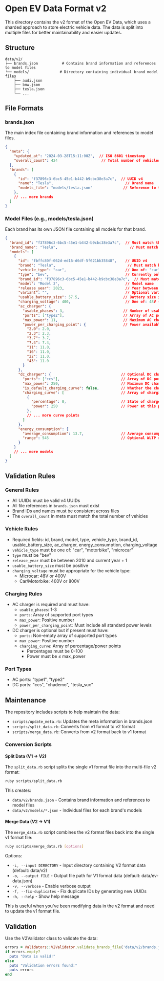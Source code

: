 # Open EV Data Format v2

This directory contains the v2 format of the Open EV Data, which uses a sharded approach to store electric vehicle data. The data is split into multiple files for better maintainability and easier updates.

## Structure

```
data/v2/
├── brands.json           # Contains brand information and references to model files
└── models/              # Directory containing individual brand model files
    ├── audi.json
    ├── bmw.json
    ├── tesla.json
    └── ...
```

## File Formats

### brands.json

The main index file containing brand information and references to model files.

```json
{
  "meta": {
    "updated_at": "2024-03-28T15:11:00Z",  // ISO 8601 timestamp
    "overall_count": 424                    // Total number of vehicles across all brands
  },
  "brands": [
    {
      "id": "f37896c3-6bc5-45e1-b442-b9cbc38e3a7c",  // UUID v4
      "name": "Tesla",                                 // Brand name
      "models_file": "models/tesla.json"              // Reference to the models file
    },
    // ... more brands
  ]
}
```

### Model Files (e.g., models/tesla.json)

Each brand has its own JSON file containing all models for that brand.

```json
{
  "brand_id": "f37896c3-6bc5-45e1-b442-b9cbc38e3a7c",  // Must match the brand ID in brands.json
  "brand_name": "Tesla",                                 // Must match the brand name in brands.json
  "models": [
    {
      "id": "fbffc80f-062d-ed16-d6df-5f621bb35848",    // UUID v4
      "brand": "Tesla",                                 // Must match brand_name
      "vehicle_type": "car",                           // One of: "car", "motorbike", "microcar"
      "type": "bev",                                   // Currently only "bev" is supported
      "brand_id": "f37896c3-6bc5-45e1-b442-b9cbc38e3a7c",  // Must match the brand ID
      "model": "Model 3",                              // Model name
      "release_year": 2023,                            // Year between 2010 and current year + 1
      "variant": "",                                   // Optional variant name
      "usable_battery_size": 57.5,                    // Battery size in kWh
      "charging_voltage": 400,                         // One of: 48V (microcar), 400V, 800V
      "ac_charger": {
        "usable_phases": 3,                           // Number of usable phases (1-3)
        "ports": ["type2"],                           // Array of AC port types
        "max_power": 11,                              // Maximum AC charging power in kW
        "power_per_charging_point": {                 // Power available at different charging points
          "2.0": 2.0,
          "2.3": 2.3,
          "3.7": 3.7,
          "7.4": 7.4,
          "11": 11.0,
          "16": 11.0,
          "22": 11.0,
          "43": 11.0
        }
      },
      "dc_charger": {                                // Optional DC charging capabilities
        "ports": ["ccs"],                            // Array of DC port types (must not be empty if present)
        "max_power": 250,                            // Maximum DC charging power in kW
        "is_default_charging_curve": false,          // Whether the charging curve is a default one
        "charging_curve": [                          // Array of charging curve points
          {
            "percentage": 0,                         // State of charge percentage (0-100)
            "power": 250                             // Power at this percentage (≤ max_power)
          },
          // ... more curve points
        ]
      },
      "energy_consumption": {
        "average_consumption": 13.7,                 // Average consumption in kWh/100km
        "range": 545                                 // Optional WLTP range in km
      }
    }
    // ... more models
  ]
}
```

## Validation Rules

### General Rules

- All UUIDs must be valid v4 UUIDs
- All file references in `brands.json` must exist
- Brand IDs and names must be consistent across files
- The `overall_count` in meta must match the total number of vehicles

### Vehicle Rules

- Required fields: id, brand, model, type, vehicle_type, brand_id, usable_battery_size, ac_charger, energy_consumption, charging_voltage
- `vehicle_type` must be one of: "car", "motorbike", "microcar"
- `type` must be "bev"
- `release_year` must be between 2010 and current year + 1
- `usable_battery_size` must be positive
- `charging_voltage` must be appropriate for the vehicle type:
  - Microcar: 48V or 400V
  - Car/Motorbike: 400V or 800V

### Charging Rules

- AC charger is required and must have:
  - `usable_phases`: 1-3
  - `ports`: Array of supported port types
  - `max_power`: Positive number
  - `power_per_charging_point`: Must include all standard power levels
- DC charger is optional but if present must have:
  - `ports`: Non-empty array of supported port types
  - `max_power`: Positive number
  - `charging_curve`: Array of percentage/power points
    - Percentages must be 0-100
    - Power must be ≤ max_power

### Port Types

- AC ports: "type1", "type2"
- DC ports: "ccs", "chademo", "tesla_suc"

## Maintenance

The repository includes scripts to help maintain the data:

- `scripts/update_meta.rb`: Updates the meta information in brands.json
- `scripts/split_data.rb`: Converts from v1 format to v2 format
- `scripts/merge_data.rb`: Converts from v2 format back to v1 format

### Conversion Scripts

#### Split Data (V1 → V2)

The `split_data.rb` script splits the single v1 format file into the multi-file v2 format:

```bash
ruby scripts/split_data.rb
```

This creates:

- `data/v2/brands.json` - Contains brand information and references to model files
- `data/v2/models/*.json` - Individual files for each brand's models

#### Merge Data (V2 → V1)

The `merge_data.rb` script combines the v2 format files back into the single v1 format file:

```bash
ruby scripts/merge_data.rb [options]
```

Options:

- `-i, --input DIRECTORY` - Input directory containing V2 format data (default: data/v2)
- `-o, --output FILE` - Output file path for V1 format data (default: data/ev-data.json)
- `-v, --verbose` - Enable verbose output
- `-f, --fix-duplicates` - Fix duplicate IDs by generating new UUIDs
- `-h, --help` - Show help message

This is useful when you've been modifying data in the v2 format and need to update the v1 format file.

## Validation

Use the V2Validator class to validate the data:

```ruby
errors = Validators::V2Validator.validate_brands_file('data/v2/brands.json')
if errors.empty?
  puts "Data is valid!"
else
  puts "Validation errors found:"
  puts errors
end
```
